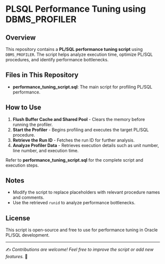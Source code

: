 # PLSQL Performance Tuning using DBMS_PROFILER

## Overview
This repository contains a **PL/SQL performance tuning script** using `DBMS_PROFILER`. The script helps analyze execution time, optimize PL/SQL procedures, and identify performance bottlenecks.

## Files in This Repository
- **performance_tuning_script.sql**: The main script for profiling PL/SQL performance.

## How to Use
1. **Flush Buffer Cache and Shared Pool** - Clears the memory before running the profiler.
2. **Start the Profiler** - Begins profiling and executes the target PL/SQL procedure.
3. **Retrieve the Run ID** - Fetches the run ID for further analysis.
4. **Analyze Profiler Data** - Retrieves execution details such as unit number, line number, and execution time.

Refer to **performance_tuning_script.sql** for the complete script and execution steps.

## Notes
- Modify the script to replace placeholders with relevant procedure names and comments.
- Use the retrieved `runid` to analyze performance bottlenecks.

## License
This script is open-source and free to use for performance tuning in Oracle PL/SQL development.

---
✍ *Contributions are welcome! Feel free to improve the script or add new features.* 🚀

